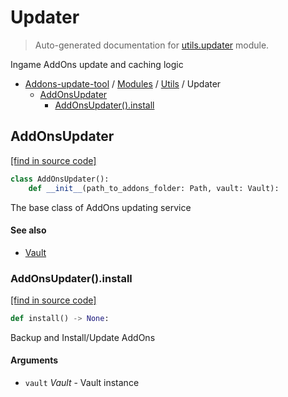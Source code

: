 # Updater

> Auto-generated documentation for [utils.updater](https://github.com/alchem1ster/AddOns-Update-Tool/blob/main/utils/updater.py) module.

Ingame AddOns update and caching logic

- [Addons-update-tool](../README.md#addons-update-tool) / [Modules](../MODULES.md#addons-update-tool-modules) / [Utils](index.md#utils) / Updater
    - [AddOnsUpdater](#addonsupdater)
        - [AddOnsUpdater().install](#addonsupdaterinstall)

## AddOnsUpdater

[[find in source code]](https://github.com/alchem1ster/AddOns-Update-Tool/blob/main/utils/updater.py#L19)

```python
class AddOnsUpdater():
    def __init__(path_to_addons_folder: Path, vault: Vault):
```

The base class of AddOns updating service

#### See also

- [Vault](vault.md#vault)

### AddOnsUpdater().install

[[find in source code]](https://github.com/alchem1ster/AddOns-Update-Tool/blob/main/utils/updater.py#L143)

```python
def install() -> None:
```

Backup and Install/Update AddOns

#### Arguments

- `vault` *Vault* - Vault instance
